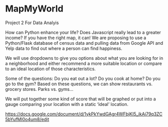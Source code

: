# MapMyWorld
Project 2 For Data Analyis

How can Python enhance your life?  Does Javascript really lead to a greater income?  If you have the right map, it can!  We are proposing to use a Python/Flask database of census data and pulling data from Google API and Yelp data to find out where a person can find happiness.

We will use dropdowns to give you options about what you are looking for in a neighborhood and either recommend a more suitable location or compare to an ideal location of those characteristics.  

Some of the questions:  Do you eat out a lot?  Do you cook at home?  Do you go to the gym?  Based on these questions, we can show restaurants vs. grocery stores.  Parks vs. gyms...

We will put together some kind of score that will be graphed or put into a gauge comparing your location with a static ‘ideal’ location.

https://docs.google.com/document/d/1ykPkYwdGAgr4WFbjKI5_ikAi79q3ZC5bYufMI0o4um8/edit